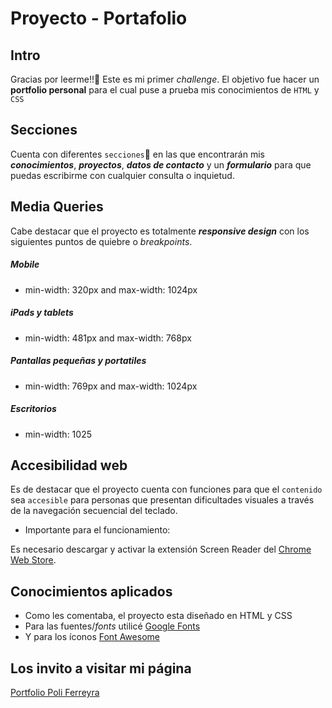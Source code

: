﻿# Proyecto - Portafolio

## Intro

Gracias por leerme!!🥰 Este es mi primer _challenge_. El objetivo fue hacer un **portfolio personal** para el cual puse a prueba mis conocimientos de `HTML` y `CSS`

## Secciones

Cuenta con diferentes `secciones`📑 en las que encontrarán mis **_conocimientos_**, **_proyectos_**, **_datos de contacto_** y un **_formulario_** para que puedas escribirme con cualquier consulta o inquietud.

## Media Queries

Cabe destacar que el proyecto es totalmente **_responsive design_** con los siguientes puntos de quiebre o _breakpoints_.

##### Mobile

- min-width: 320px and max-width: 1024px

##### iPads y tablets

- min-width: 481px and max-width: 768px

##### Pantallas pequeñas y portatiles

- min-width: 769px and max-width: 1024px

##### Escritorios

- min-width: 1025

## Accesibilidad web

Es de destacar que el proyecto cuenta con funciones para que el `contenido` sea `accesible` para personas que presentan dificultades visuales a través de la navegación secuencial del teclado.

- Importante para el funcionamiento:

Es necesario descargar y activar la extensión Screen Reader del  [Chrome Web Store](http://chrome.google.com/webstore/category/extensions?hl=es "Chrome Web Store").

## Conocimientos aplicados

- Como les comentaba, el proyecto esta diseñado en HTML y CSS
- Para las fuentes/*fonts* utilicé [Google Fonts](https://fonts.google.com/ "Google Fonts")
- Y para los íconos [Font Awesome](https://fontawesome.com/icons "Font Awesome")

## Los invito a visitar mi página

[Portfolio Poli Ferreyra](https://poliferreyra.github.io/proyecto-portafolio/)

